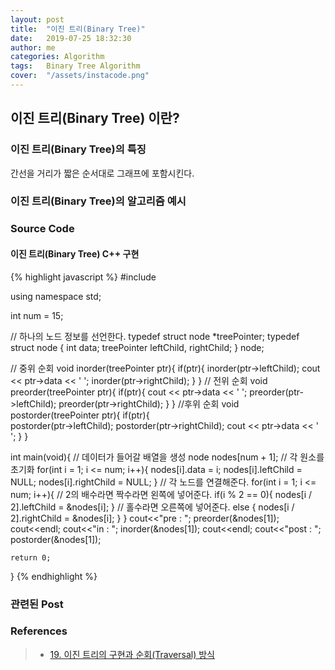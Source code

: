```yaml
---
layout: post
title:  "이진 트리(Binary Tree)"
date:   2019-07-25 18:32:30
author: me
categories: Algorithm
tags:	Binary Tree Algorithm
cover:  "/assets/instacode.png"
---
```


## 이진 트리(Binary Tree) 이란?


### 이진 트리(Binary Tree)의 특징
간선을 거리가 짧은 순서대로 그래프에 포함시킨다.

### 이진 트리(Binary Tree)의 알고리즘 예시


### Source Code


#### 이진 트리(Binary Tree) C++ 구현

{% highlight javascript %}
#include <iostream>

using namespace std;

int num = 15;

// 하나의 노드 정보를 선언한다.
typedef struct node *treePointer;
typedef struct node {
	int data;
	treePointer leftChild, rightChild;
} node;

// 중위 순회
void inorder(treePointer ptr){
	if(ptr){
		inorder(ptr->leftChild);
		cout << ptr->data << ' ';
		inorder(ptr->rightChild);
	}
}
// 전위 순회 
void preorder(treePointer ptr){
	if(ptr){
		cout << ptr->data << ' ';
		preorder(ptr->leftChild);
		preorder(ptr->rightChild);
	}
}
//후위 순회 
void postorder(treePointer ptr){
	if(ptr){	
		postorder(ptr->leftChild);
		postorder(ptr->rightChild);
		cout << ptr->data << ' ';
	}
}

int main(void){
	// 데이터가 들어갈 배열을 생성 
	node nodes[num + 1];
	// 각 원소를 초기화 
	for(int i = 1; i <= num; i++){
		nodes[i].data = i;
		nodes[i].leftChild = NULL;
		nodes[i].rightChild = NULL;
	}
	// 각 노드를 연결해준다. 
	for(int i = 1; i <= num; i++){
		// 2의 배수라면 짝수라면 왼쪽에 넣어준다. 
		if(i % 2 == 0){
			nodes[i / 2].leftChild = &nodes[i];
		}
		// 홀수라면 오른쪽에 넣어준다.
		else {
			nodes[i / 2].rightChild = &nodes[i];
		}
	}
	cout<<"pre : ";
	preorder(&nodes[1]);
	cout<<endl;
	cout<<"in : ";
	inorder(&nodes[1]);
	cout<<endl;
	cout<<"post : ";
	postorder(&nodes[1]); 
	
	return 0;
}
{% endhighlight %}



### 관련된 Post


### References
> * <a href="https://blog.naver.com/ndb796/221233560789">19. 이진 트리의 구현과 순회(Traversal) 방식<a>